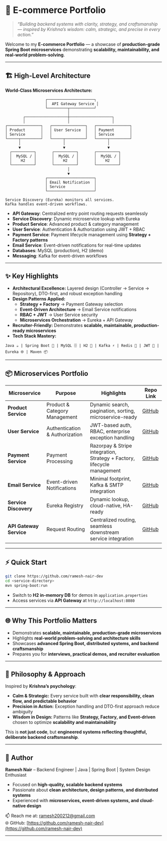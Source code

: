 # 🌟 E-commerce Portfolio

> *“Building backend systems with clarity, strategy, and craftsmanship — inspired by Krishna’s wisdom: calm, strategic, and precise in every action.”*

Welcome to my **E-commerce Portfolio** — a showcase of **production-grade Spring Boot microservices** demonstrating **scalability, maintainability, and real-world problem-solving**.  

---

## 🏗️ High-Level Architecture

**World-Class Microservices Architecture:**

```
                  ┌─────────────────────┐
                  │  API Gateway Service │
                  └─────────┬───────────┘
                            │
        ┌───────────────────┼───────────────────┐
        │                   │                   │
┌───────────────┐   ┌───────────────┐   ┌───────────────┐
│ Product       │   │ User Service  │   │ Payment       │
│ Service       │   │               │   │ Service       │
└─────┬─────────┘   └─────┬─────────┘   └─────┬─────────┘
      │                   │                   │
      ▼                   ▼                   ▼
  ┌──────────┐       ┌──────────┐       ┌──────────┐
  │  MySQL / │       │  MySQL / │       │  MySQL / │
  │    H2    │       │    H2    │       │    H2    │
  └──────────┘       └──────────┘       └──────────┘
                            │
                            ▼
                  ┌─────────────────────┐
                  │ Email Notification  │
                  │ Service             │
                  └─────────────────────┘

Service Discovery (Eureka) monitors all services.
Kafka handles event-driven workflows.
```

* **API Gateway**: Centralized entry point routing requests seamlessly  
* **Service Discovery**: Dynamic microservice lookup with Eureka  
* **Product Service**: Advanced product & category management  
* **User Service**: Authentication & Authorization using JWT + RBAC  
* **Payment Service**: Payment lifecycle management using **Strategy + Factory patterns**  
* **Email Service**: Event-driven notifications for real-time updates  
* **Databases**: MySQL (production), H2 (demo)  
* **Messaging**: Kafka for event-driven workflows  

---

## ✨ Key Highlights

* **Architectural Excellence:** Layered design (Controller → Service → Repository), DTO-first, and robust exception handling  
* **Design Patterns Applied:**  
  * **Strategy + Factory** → Payment Gateway selection  
  * **Event-Driven Architecture** → Email Service notifications  
  * **RBAC + JWT** → User Service security  
  * **Microservices Orchestration** → Eureka + API Gateway  
* **Recruiter-Friendly:** Demonstrates **scalable, maintainable, production-ready microservices**  
* **Tech Stack Mastery:**  

```
Java ☕ | Spring Boot 🌱 | MySQL 🗄️ | H2 🧩 | Kafka ⚡ | Redis 🔄 | JWT 🔑 | Eureka 🌐 | Maven 📦
```

---

## 📦 Microservices Portfolio

| Microservice            | Purpose                        | Highlights                                                              | Repo Link                                                      |
| ----------------------- | ------------------------------ | ----------------------------------------------------------------------- | -------------------------------------------------------------- |
| **Product Service**     | Product & Category Management  | Dynamic search, pagination, sorting, microservice-ready                 | [GitHub](https://github.com/ramesh-nair-dev/Product-Service)   |
| **User Service**        | Authentication & Authorization | JWT-based auth, RBAC, enterprise exception handling                     | [GitHub](https://github.com/ramesh-nair-dev/UserService)       |
| **Payment Service**     | Payment Processing             | Razorpay & Stripe integration, Strategy + Factory, lifecycle management | [GitHub](https://github.com/ramesh-nair-dev/PaymentService)    |
| **Email Service**       | Event-driven Notifications     | Minimal footprint, Kafka & SMTP integration                             | [GitHub](https://github.com/ramesh-nair-dev/EmailService)      |
| **Service Discovery**   | Eureka Registry                | Dynamic lookup, cloud-native, HA-ready                                  | [GitHub](https://github.com/ramesh-nair-dev/ServiceDiscovery)  |
| **API Gateway Service** | Request Routing                | Centralized routing, seamless downstream service integration            | [GitHub](https://github.com/ramesh-nair-dev/APIGatewayService) |

---

## ⚡ Quick Start

```bash
git clone https://github.com/ramesh-nair-dev
cd <service-directory>
mvn spring-boot:run
```

* Switch to **H2 in-memory DB** for demos in `application.properties`  
* Access services via **API Gateway** at `http://localhost:8080`  

---

## 🌐 Why This Portfolio Matters

* Demonstrates **scalable, maintainable, production-grade microservices**  
* Highlights **real-world problem-solving and architecture skills**  
* Showcases **advanced Spring Boot, distributed systems, and backend craftsmanship**  
* Prepares you for **interviews, practical demos, and recruiter evaluation**  

---

## 🧘 Philosophy & Approach

Inspired by **Krishna’s psychology**:

* **Calm & Strategic:** Every service built with **clear responsibility, clean flow, and predictable behavior**  
* **Precision in Action:** Exception handling and DTO-first approach reduce ambiguity  
* **Wisdom in Design:** Patterns like **Strategy, Factory, and Event-driven** chosen to optimize **scalability and maintainability**  

This is **not just code**, but **engineered systems reflecting thoughtful, deliberate backend craftsmanship**.  

---

## 👤 Author

**Ramesh Nair** – Backend Engineer | Java | Spring Boot | System Design Enthusiast  

* Focused on **high-quality, scalable backend systems**  
* Passionate about **clean architecture, design patterns, and distributed systems**  
* Experienced with **microservices, event-driven systems, and cloud-native design**  

📫 Reach me at: [ramesh200212@gmail.com](mailto:ramesh200212@gmail.com)  
🌐 GitHub: [https://github.com/ramesh-nair-dev](https://github.com/ramesh-nair-dev)  

---
